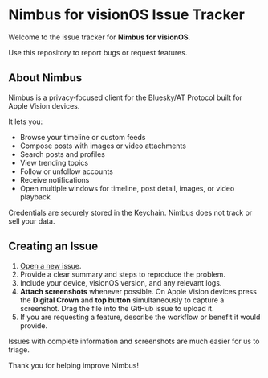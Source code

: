 # Nimbus for visionOS Issue Tracker

Welcome to the issue tracker for **Nimbus for visionOS**. 

Use this repository to report bugs or request features.

## About Nimbus
Nimbus is a privacy‑focused client for the Bluesky/AT Protocol built for Apple Vision devices. 

It lets you:
- Browse your timeline or custom feeds
- Compose posts with images or video attachments
- Search posts and profiles
- View trending topics
- Follow or unfollow accounts
- Receive notifications
- Open multiple windows for timeline, post detail, images, or video playback

Credentials are securely stored in the Keychain. 
Nimbus does not track or sell your data.

## Creating an Issue
1. [Open a new issue](https://github.com/montoulieu/nimbus-issue-tracker/issues/new).
2. Provide a clear summary and steps to reproduce the problem.
3. Include your device, visionOS version, and any relevant logs.
4. **Attach screenshots** whenever possible. On Apple Vision devices press the **Digital Crown** and **top button** simultaneously to capture a screenshot. Drag the file into the GitHub issue to upload it.
5. If you are requesting a feature, describe the workflow or benefit it would provide.

Issues with complete information and screenshots are much easier for us to triage. 

Thank you for helping improve Nimbus!
